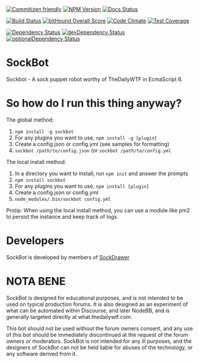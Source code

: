 [![Commitizen friendly](https://img.shields.io/badge/commitizen-friendly-brightgreen.svg)](http://commitizen.github.io/cz-cli/)
[![NPM Version](https://img.shields.io/npm/v/sockbot.svg)](https://www.npmjs.com/package/sockbot)
[![Docs Status](https://readthedocs.org/projects/sockbot/badge/?version=latest)](http://sockbot.readthedocs.org/)

[![Build Status](https://travis-ci.org/SockDrawer/SockBot.svg)](https://travis-ci.org/SockDrawer/SockBot)
[![bitHound Overall Score](https://www.bithound.io/github/SockDrawer/SockBot/badges/score.svg)](https://www.bithound.io/github/SockDrawer/SockBot)
[![Code Climate](https://codeclimate.com/github/SockDrawer/SockBot/badges/gpa.svg)](https://codeclimate.com/github/SockDrawer/SockBot)
[![Test Coverage](https://codeclimate.com/github/SockDrawer/SockBot/badges/coverage.svg)](https://codeclimate.com/github/SockDrawer/SockBot/coverage)

[![Dependency Status](https://david-dm.org/SockDrawer/SockBot/master.svg)](https://david-dm.org/SockDrawer/SockBot/master)
[![devDependency Status](https://david-dm.org/SockDrawer/SockBot/master/dev-status.svg)](https://david-dm.org/SockDrawer/SockBot/master#info=devDependencies)
[![optionalDependency Status](https://david-dm.org/SockDrawer/SockBot/master/optional-status.svg)](https://david-dm.org/SockDrawer/SockBot/master#info=optionalDependencies)


SockBot
===========
Sockbot - A sock puppet robot worthy of TheDailyWTF in EcmaScript 6.

So how do I run this thing anyway?
===========
The global method:

1. `npm install -g sockbot`
2. For any plugins you want to use, `npm install -g [plugin]`
3. Create a config.json or config.yml (see samples for formatting)
4. `sockbot /path/to/config.json` (or `sockbot /path/to/config.yml`

The local install method:

1. In a directory you want to install, run `npm init` and answer the prompts
2. `npm install sockbot`
3. For any plugins you want to use, `npm install [plugin]`
4. Create a config.json or config.yml
5. `node_modules/.bin/sockbot config.yml`

Protip: When using the local install method, you can use a module like pm2 to persist the instance and keep track of 
logs.

Developers
==========
SockBot is developed by members of [SockDrawer](https://github.com/SockDrawer)

NOTA BENE
=========

SockBot is designed for educational purposes, and is not intended to be used on typical production forums. It is also
designed as an experiment of what can be automated within Discourse, and later NodeBB, and is generally targeted 
directly at what.thedailywtf.com.

This bot should not be used without the forum owners consent, and any use of this bot should be immediately
discontinued at the request of the forum owners or moderators. SockBot is not intended for any ill purposes, and the
designers of SockBot can not be held liable for abuses of the technology, or any software derived from it.

